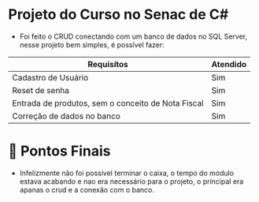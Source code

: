# Projeto do Curso no Senac de C#

-  Foi feito o CRUD conectando com um banco de dados no SQL Server, nesse projeto bem simples,
é possível fazer:

| Requisítos | Atendido |
|------------|----------|
|Cadastro de Usuário| Sim |
|Reset de senha | Sim |
|Entrada de produtos, sem o conceito de Nota Fiscal| Sim |
|Correção de dados no banco| Sim |

# 📃 Pontos Finais

-  Infelizmente não foi possível terminar o caixa, o tempo do módulo estava acabando e nao era necessário para o projeto,
o principal era apanas o crud e a conexão com o banco.



